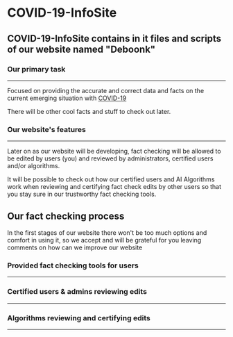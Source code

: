 # COVID-19-InfoSite 
## COVID-19-InfoSite contains in it files and scripts of our website named "Deboonk"


### Our primary task
---------------------------------------------------------------

Focused on providing the accurate and correct data and facts on the current emerging situation with [COVID-19](https://en.wikipedia.org/wiki/Coronavirus_disease_2019)

There will be other cool facts and stuff to check out later.


### Our website's features
---------------------------------------------------------------

Later on as our website will be developing, fact checking will be allowed to be edited by users (you) and reviewed by administrators, certified users and/or algorithms.

It will be possible to check out how our certified users and AI Algorithms work when reviewing and certifying fact check edits by other users so that you stay sure in our trustworthy fact checking tools.


## Our fact checking process

In the first stages of our website there won't be too much options and comfort in using it, so we accept and will be grateful for you leaving comments on how can we improve our website


### Provided fact checking tools for users
---------------------------------------------------------------



### Certified users & admins reviewing edits
---------------------------------------------------------------



### Algorithms reviewing and certifying edits
---------------------------------------------------------------



###
